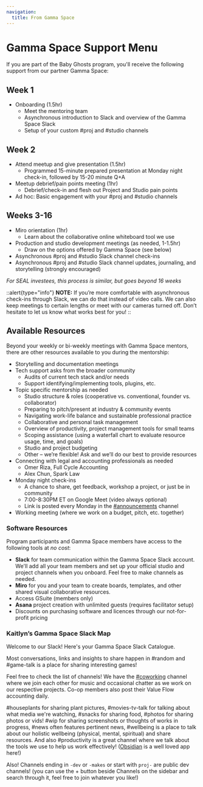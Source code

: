 ```yaml
---
navigation:
  title: From Gamma Space
---
```

# Gamma Space Support Menu

If you are part of the Baby Ghosts program, you'll receive the following support from our partner Gamma Space:

## Week 1
- Onboarding (1.5hr)
	- Meet the mentoring team
	- Asynchronous introduction to Slack and overview of the Gamma Space Slack
	- Setup of your custom #proj and #studio channels

## Week 2
- Attend meetup and give presentation (1.5hr)
	- Programmed 15-minute prepared presentation at Monday night check-in, followed by 15-20 minute Q+A
- Meetup debrief/pain points meeting (1hr)
	- Debrief/check-in and flesh out Project and Studio pain points
- Ad hoc: Basic engagement with your #proj and #studio channels

## Weeks 3-16
- Miro orientation (1hr)
	- Learn about the collaborative online whiteboard tool we use
- Production and studio development meetings (as needed, 1-1.5hr)
	- Draw on the options offered by Gamma Space (see below)
- Asynchronous #proj and #studio Slack channel check-ins
- Asynchronous #proj and #studio Slack channel updates, journaling, and storytelling (strongly encouraged)

_For SEAL investees, this process is similar, but goes beyond 16 weeks_

::alert{type="info"}
**NOTE:** If you’re more comfortable with asynchronous check-ins through Slack, we can do that instead of video calls. We can also keep meetings to certain lengths or meet with our cameras turned off. Don’t hesitate to let us know what works best for you!
::

## Available Resources

Beyond your weekly or bi-weekly meetings with Gamma Space mentors, there are other resources available to you during the mentorship:

- Storytelling and documentation meetings
- Tech support asks from the broader community
  - Audits of current tech stack and/or needs
  - Support identifying/implementing tools, plugins, etc.
- Topic specific mentorship as needed
  - Studio structure & roles (cooperative vs. conventional, founder vs. collaborator)
  - Preparing to pitch/present at industry & community events
  - Navigating work-life balance and sustainable professional practice
  - Collaborative and personal task management
  - Overview of productivity, project management tools for small teams
  - Scoping assistance (using a waterfall chart to evaluate resource usage, time, and goals)
  - Studio and project budgeting
  - Other – we’re flexible! Ask and we’ll do our best to provide resources
- Connecting with legal and accounting professionals as needed
  - Omer Riza, Full Cycle Accounting
  - Alex Chun, Spark Law
- Monday night check-ins
  - A chance to share, get feedback, workshop a project, or just be in community
  - 7:00-8:30PM ET on Google Meet (video always optional)
  - Link is posted every Monday in the [#announcements](https://gammaspace.slack.com/archives/C50A08BB2) channel
- Working meeting (where we work on a budget, pitch, etc. together)

### Software Resources

Program participants and Gamma Space members have access to the following tools at _no cost_:

- **Slack** for team communication within the Gamma Space Slack account. We'll add all your team members and set up your official studio and project channels when you onboard. Feel free to make channels as needed.
- **Miro** for you and your team to create boards, templates, and other shared visual collaborative resources.
- Access GSuite (members only)
- **Asana** project creation with unlimited guests (requires facilitator setup)
- Discounts on purchasing software and licences through our not-for-profit pricing


### Kaitlyn’s Gamma Space Slack Map

Welcome to our Slack! Here's your Gamma Space Slack Catalogue.

Most conversations, links and insights to share happen in #random and #game-talk is a place for sharing interesting games!

Feel free to check the list of channels! We have the [#coworking](https://gammaspace.slack.com/archives/C03JT2Z7MK7) channel where we join each other for music and occasional chatter as we work on our respective projects. Co-op members also post their Value Flow accounting daily.

#houseplants for sharing plant pictures, #movies-tv-talk for talking about what media we're watching, #snacks for sharing food, #photos for sharing photos or vids! #wip for sharing screenshots or thoughts of works in progress, #news often features pertinent news, #wellbeing is a place to talk about our holistic wellbeing (physical, mental, spiritual) and share resources. And also #productivity is a great channel where we talk about the tools we use to help us work effectively! ([Obsidian](https://obsidian.md) is a well loved app here!)

Also! Channels ending in `-dev` or `-makes` or start with `proj-` are public dev channels! (you can use the + button beside Channels on the sidebar and search through it, feel free to join whatever you like!)